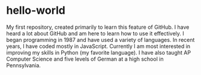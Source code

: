# hello-world
My first repository, created primarily to learn this feature of GitHub. 
I have heard a lot about GitHub and am here to learn how to use it effectively. I began programming in 1987 and have used a variety of languages. In recent years, I have coded mostly in JavaScript. Currently I am most interested in improving my skills in Python (my favorite language).
I have also taught AP Computer Science and five levels of German at a high school in Pennsylvania.

